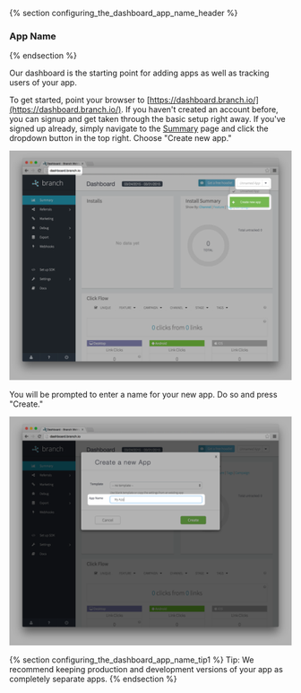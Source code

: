 {% section configuring_the_dashboard_app_name_header %}
### App Name
{% endsection %}

Our dashboard is the starting point for adding apps as well as tracking users of your app.

To get started, point your browser to [https://dashboard.branch.io/](https://dashboard.branch.io/). If you haven't created an account before, you can signup and get taken through the basic setup right away. If you've signed up already, simply navigate to the [Summary](https://dashboard.branch.io/#) page and click the dropdown button in the top right. Choose "Create new app."

![Dashboard Screenshot Adding App](/img/ingredients/configuring_the_dashboard/add_app.png)

You will be prompted to enter a name for your new app. Do so and press "Create."

![Dashboard Screenshot App Name](/img/ingredients/configuring_the_dashboard/app_name.png)

<!---       Tip1 -->
{% section configuring_the_dashboard_app_name_tip1 %}
Tip: We recommend keeping production and development versions of your app as completely separate apps.
{% endsection %}
<!---       /Tip1 -->
